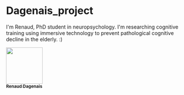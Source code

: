 # Dagenais_project
I'm Renaud, PhD student in neuropsychology. I'm researching cognitive training using immersive technology to prevent pathological cognitive decline in the elderly. :)

<a href="https://github.com/DAGERen">
   <img src="https://avatars.githubusercontent.com/u/89947894?v=4?s=100" width="100px;" alt=""/>
   <br /><sub><b>Renaud Dagenais</b></sub>
